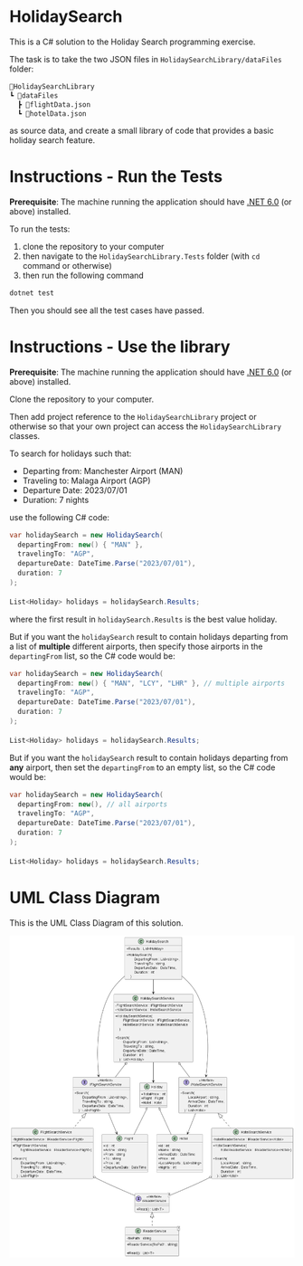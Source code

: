 # HolidaySearch

This is a C# solution to the Holiday Search programming exercise.

The task is to take the two JSON files in `HolidaySearchLibrary/dataFiles` folder:

```
📂HolidaySearchLibrary
┗ 📂dataFiles
  ┣ 📜flightData.json
  ┗ 📜hotelData.json
```

as source data, and create a small library of code that provides a basic holiday search feature.

# Instructions - Run the Tests

**Prerequisite**: The machine running the application should have [.NET 6.0](https://dotnet.microsoft.com/en-us/download/dotnet/6.0) (or above) installed.

To run the tests:

1. clone the repository to your computer
2. then navigate to the `HolidaySearchLibrary.Tests` folder (with `cd` command or otherwise)
3. then run the following command

```c#
dotnet test
```

Then you should see all the test cases have passed.

# Instructions - Use the library

**Prerequisite**: The machine running the application should have [.NET 6.0](https://dotnet.microsoft.com/en-us/download/dotnet/6.0) (or above) installed.

Clone the repository to your computer.

Then add project reference to the `HolidaySearchLibrary` project or otherwise so that your own project can access the `HolidaySearchLibrary` classes.

To search for holidays such that:

- Departing from: Manchester Airport (MAN)
- Traveling to: Malaga Airport (AGP)
- Departure Date: 2023/07/01
- Duration: 7 nights

use the following C# code:

```c#
var holidaySearch = new HolidaySearch(
  departingFrom: new() { "MAN" },
  travelingTo: "AGP",
  departureDate: DateTime.Parse("2023/07/01"),
  duration: 7
);

List<Holiday> holidays = holidaySearch.Results;
```

where the first result in `holidaySearch.Results` is the best value holiday.

But if you want the `holidaySearch` result to contain holidays departing from a list of **multiple** different airports, then specify those airports in the `departingFrom` list, so the C# code would be:

```c#
var holidaySearch = new HolidaySearch(
  departingFrom: new() { "MAN", "LCY", "LHR" }, // multiple airports
  travelingTo: "AGP",
  departureDate: DateTime.Parse("2023/07/01"),
  duration: 7
);

List<Holiday> holidays = holidaySearch.Results;
```

But if you want the `holidaySearch` result to contain holidays departing from **any** airport, then set the `departingFrom` to an empty list, so the C# code would be:

```c#
var holidaySearch = new HolidaySearch(
  departingFrom: new(), // all airports
  travelingTo: "AGP",
  departureDate: DateTime.Parse("2023/07/01"),
  duration: 7
);

List<Holiday> holidays = holidaySearch.Results;
```

# UML Class Diagram

This is the UML Class Diagram of this solution.

![UML Class Diagram](Diagrams/HolidaySearch.png)
